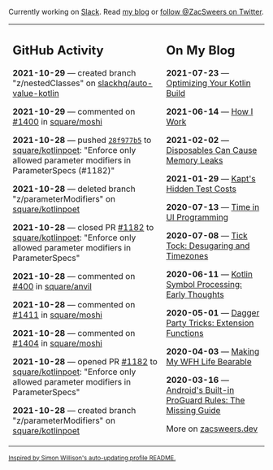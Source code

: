 Currently working on [Slack](https://slack.com/). Read [my blog](https://zacsweers.dev/) or [follow @ZacSweers on Twitter](https://twitter.com/ZacSweers).

<table><tr><td valign="top" width="60%">

## GitHub Activity
<!-- githubActivity starts -->
**2021-10-29** — created branch "z/nestedClasses" on [slackhq/auto-value-kotlin](https://api.github.com/repos/slackhq/auto-value-kotlin)

**2021-10-29** — commented on [#1400](https://github.com/square/moshi/pull/1400#issuecomment-954896032) in [square/moshi](https://api.github.com/repos/square/moshi)

**2021-10-28** — pushed [`28f977b5`](https://github.com/square/kotlinpoet/commit/28f977b5f7890555da5966a03734426927525a2d) to [square/kotlinpoet](https://api.github.com/repos/square/kotlinpoet): "Enforce only allowed parameter modifiers in ParameterSpecs (#1182)"

**2021-10-28** — deleted branch "z/parameterModifiers" on [square/kotlinpoet](https://api.github.com/repos/square/kotlinpoet)

**2021-10-28** — closed PR [#1182](https://api.github.com/repos/square/kotlinpoet/pulls/1182) to [square/kotlinpoet](https://api.github.com/repos/square/kotlinpoet): "Enforce only allowed parameter modifiers in ParameterSpecs"

**2021-10-28** — commented on [#400](https://github.com/square/anvil/issues/400#issuecomment-953915736) in [square/anvil](https://api.github.com/repos/square/anvil)

**2021-10-28** — commented on [#1411](https://github.com/square/moshi/pull/1411#issuecomment-953906352) in [square/moshi](https://api.github.com/repos/square/moshi)

**2021-10-28** — commented on [#1404](https://github.com/square/moshi/issues/1404#issuecomment-953903537) in [square/moshi](https://api.github.com/repos/square/moshi)

**2021-10-28** — opened PR [#1182](https://api.github.com/repos/square/kotlinpoet/pulls/1182) to [square/kotlinpoet](https://api.github.com/repos/square/kotlinpoet): "Enforce only allowed parameter modifiers in ParameterSpecs"

**2021-10-28** — created branch "z/parameterModifiers" on [square/kotlinpoet](https://api.github.com/repos/square/kotlinpoet)
<!-- githubActivity ends -->
</td><td valign="top" width="40%">

## On My Blog
<!-- blog starts -->
**2021-07-23** — [Optimizing Your Kotlin Build](https://www.zacsweers.dev/optimizing-your-kotlin-build/)

**2021-06-14** — [How I Work](https://www.zacsweers.dev/how-i-work/)

**2021-02-02** — [Disposables Can Cause Memory Leaks](https://www.zacsweers.dev/disposables-can-cause-memory-leaks/)

**2021-01-29** — [Kapt's Hidden Test Costs](https://www.zacsweers.dev/kapts-hidden-test-costs/)

**2020-07-13** — [Time in UI Programming](https://www.zacsweers.dev/time-in-ui/)

**2020-07-08** — [Tick Tock: Desugaring and Timezones](https://www.zacsweers.dev/ticktock-desugaring-timezones/)

**2020-06-11** — [Kotlin Symbol Processing: Early Thoughts](https://www.zacsweers.dev/kotlin-symbol-processor-early-thoughts/)

**2020-05-01** — [Dagger Party Tricks: Extension Functions](https://www.zacsweers.dev/dagger-party-tricks-extension-functions/)

**2020-04-03** — [Making My WFH Life Bearable](https://www.zacsweers.dev/making-wfh-life-bearable/)

**2020-03-16** — [Android's Built-in ProGuard Rules: The Missing Guide](https://www.zacsweers.dev/android-proguard-rules/)
<!-- blog ends -->
More on [zacsweers.dev](https://zacsweers.dev/)
</td></tr></table>

<sub><a href="https://simonwillison.net/2020/Jul/10/self-updating-profile-readme/">Inspired by Simon Willison's auto-updating profile README.</a></sub>